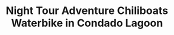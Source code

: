 ---
order: 7
image: "https://cdn.filestackcontent.com/JjshFHODSLyN6F44oHL9/convert?cache=true&compress=true&quality=90&format=webp&w=1000&fit=max"
title:   Night Tour Adventure Chiliboats Waterbike in Condado Lagoon
infose: Condado Lagoon / San Juan Bay Marina
link: "https://fareharbor.com/embeds/book/caribbeanchiliboatspuertorico/items/286814/calendar/2025/10/?asn=fhdn&asn-ref=turisteandoenpuertorico&ref=turisteandoenpuertorico&marketplace=yes&flow=no&full-items=yes"
---